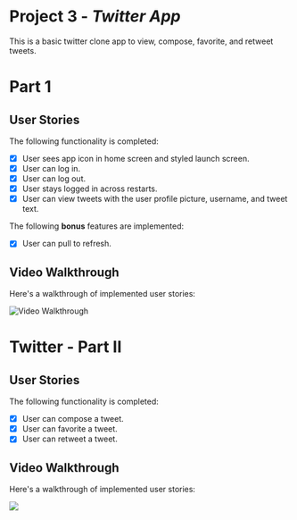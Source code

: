 # Project 3 - *Twitter App*

This is a basic twitter clone app to view, compose, favorite, and retweet tweets.


# Part 1


## User Stories

The following functionality is completed:

- [X] User sees app icon in home screen and styled launch screen.
- [X] User can log in.
- [X] User can log out.
- [X] User stays logged in across restarts.
- [X] User can view tweets with the user profile picture, username, and tweet text.

The following **bonus** features are implemented:

- [X] User can pull to refresh.

## Video Walkthrough

Here's a walkthrough of implemented user stories:

<img src='http://g.recordit.co/eZz0eN1SBh.gif' title='Video Walkthrough' width='' alt='Video Walkthrough' />

# Twitter - Part II
## User Stories

The following functionality is completed:

- [x] User can compose a tweet. 
- [x] User can favorite a tweet.
- [x] User can retweet a tweet.

## Video Walkthrough

Here's a walkthrough of implemented user stories:

<img src='http://g.recordit.co/9LpAXz5edQ.gif' />
